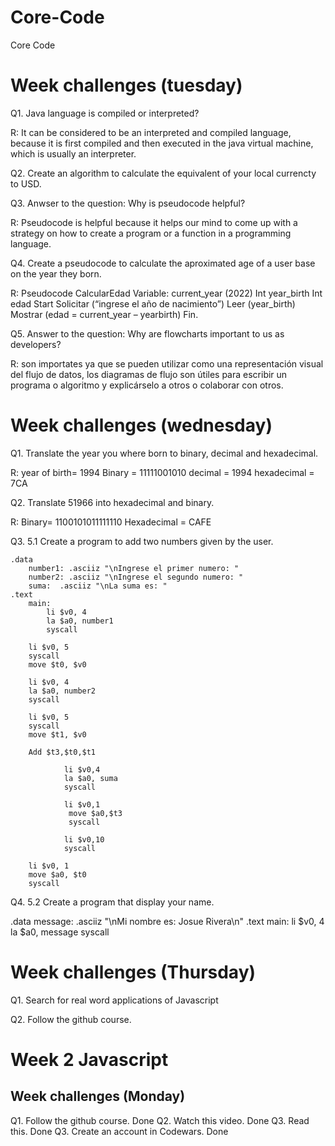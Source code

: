 # Core-Code
Core Code

# Week challenges (tuesday)

Q1.  Java language is compiled or interpreted?

R: It can be considered to be an interpreted and compiled language,
because it is first compiled and then executed in the java virtual machine, which is usually an interpreter.

Q2. Create an algorithm to calculate the equivalent of your local currencty to USD.


Q3. Anwser to the question: Why is pseudocode helpful?

R: Pseudocode is helpful because it helps our mind to come up with a strategy 
on how to create a program or a function in a programming language.

Q4. Create a pseudocode to calculate the aproximated age of a user base on the year they born.

R:  Pseudocode CalcularEdad
    Variable: current_year (2022)
    Int year_birth
    Int edad
    Start
    Solicitar (“ingrese el año de nacimiento”)
    Leer (year_birth)
    Mostrar (edad = current_year – yearbirth)
    Fin.

Q5. Answer to the question: Why are flowcharts important to us as developers?

R: son importates ya que se pueden utilizar como una representación visual del flujo de datos,
los diagramas de flujo son útiles para escribir un programa o algoritmo y explicárselo a otros o colaborar con otros.


# Week challenges (wednesday)

Q1. Translate the year you where born to binary, decimal and hexadecimal.

R: year of birth= 1994
Binary = 11111001010
decimal = 1994
hexadecimal = 7CA

Q2. Translate 51966 into hexadecimal and binary.

R: Binary= 1100101011111110
Hexadecimal = CAFE

Q3. 5.1 Create a program to add two numbers given by the user.

	.data
		number1: .asciiz "\nIngrese el primer numero: "
		number2: .asciiz "\nIngrese el segundo numero: "
		suma:  .asciiz "\nLa suma es: "
	.text
		main:
			li $v0, 4
			la $a0, number1
			syscall

		li $v0, 5
		syscall
		move $t0, $v0

		li $v0, 4
		la $a0, number2
		syscall

		li $v0, 5
		syscall
		move $t1, $v0

		Add $t3,$t0,$t1

                li $v0,4 
                la $a0, suma
                syscall

                li $v0,1
                 move $a0,$t3 
                 syscall

                li $v0,10 
                syscall

		li $v0, 1
		move $a0, $t0
		syscall

Q4. 5.2 Create a program that display your name.

.data
    message: .asciiz "\nMi nombre es: Josue Rivera\n"
  .text
    main:
      li $v0, 4
      la $a0, message
      syscall


# Week challenges (Thursday)

Q1. Search for real word applications of Javascript

Q2. Follow the github course.

# Week 2 Javascript
## Week challenges (Monday)

Q1. Follow the github course. Done
Q2. Watch this video. Done
Q3. Read this. Done
Q3. Create an account in Codewars. Done


